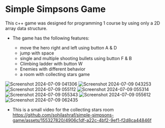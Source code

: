 # Simple Simpsons Game
This c++ game was designed for programming 1 course by using only a 2D array data structure.
* The game has the following features:

  * move the hero right and left using button A & D
  * jump with space
  * single and multiple shooting bullets using button F & B
  * Climbing ladder with button W
  * Enemies with different behavior  
  * a room with collecting stars game
    
![Screenshot 2024-07-09 041306](https://github.com/sohilashraf/simple-simpsons-game/assets/155327820/4b8141e6-3bda-49d5-9e23-f2c270186d2d)
![Screenshot 2024-07-09 043253](https://github.com/sohilashraf/simple-simpsons-game/assets/155327820/41cb5a90-896c-4bbf-be64-78e0b6ef6ab1)
![Screenshot 2024-07-09 055112](https://github.com/sohilashraf/simple-simpsons-game/assets/155327820/632af32a-34d1-4e27-9459-de32a867b908)
![Screenshot 2024-07-09 055314](https://github.com/sohilashraf/simple-simpsons-game/assets/155327820/a86728cb-5a00-4ea9-b37b-391f699a6b4f)
![Screenshot 2024-07-09 055343](https://github.com/sohilashraf/simple-simpsons-game/assets/155327820/3db6bdd1-015c-404e-af61-b2d33a645df8)
![Screenshot 2024-07-09 055612](https://github.com/sohilashraf/simple-simpsons-game/assets/155327820/fae24573-f587-42b7-a9ec-574f15ad8da5)
![Screenshot 2024-07-09 062435](https://github.com/sohilashraf/simple-simpsons-game/assets/155327820/a18d35b1-a8e3-46b8-88a5-140dc1947263)



- This is a small video for the collecting stars room
https://github.com/sohilashraf/simple-simpsons-game/assets/155327820/4906c1df-a22c-4bf2-9ef1-f2d8ca44846f


